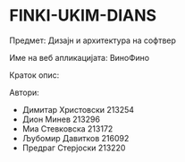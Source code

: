 # FINKI-UKIM-DIANS

Предмет: Дизајн и архитектура на софтвер

Име на веб апликацијата: ВиноФино

Краток опис:

Автори:

 - Димитар Христовски 213254
 - Дион Минев 213296
 - Миа Стевковска 213172
 - Љубомир Давитков 216092
 - Предраг Стерјоски 213220
